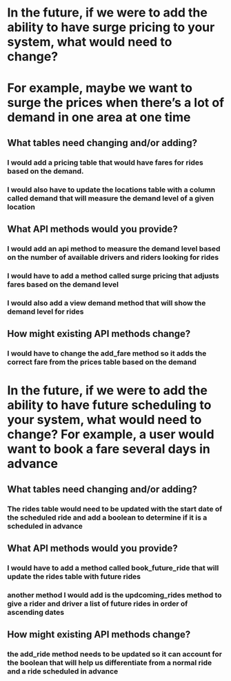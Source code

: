 # In the future, if we were to add the ability to have surge pricing to your system, what would need to change? 
# For example, maybe we want to surge the prices when there’s a lot of demand in one area at one time
## What tables need changing and/or adding?
### I would add a pricing table that would have fares for rides based on the demand.
### I would also have to update the locations table with a column called demand that will measure the demand level of a given location
## What API methods would you provide?
### I would add an api method to measure the demand level based on the number of available drivers and riders looking for rides
### I would have to add a method called surge pricing that adjusts fares based on the demand level
### I would also add a view demand method that will show the demand level for rides 
## How might existing API methods change?
### I would have to change the add_fare method so it adds the correct fare from the prices table based on the demand 

# In the future, if we were to add the ability to have future scheduling to your system, what would need to change? For example, a user would want to book a fare several days in advance
## What tables need changing and/or adding?
### The rides table would need to be updated with the start date of the scheduled ride and add a boolean to determine if it is a scheduled in advance
## What API methods would you provide?
### I would have to add a method called book_future_ride that will update the rides table with future rides
### another method I would add is the updcoming_rides method to give a rider and driver a list of future rides in order of ascending dates 
## How might existing API methods change?
### the add_ride method needs to be updated so it can account for the boolean that will help us differentiate from a normal ride and a ride scheduled in advance